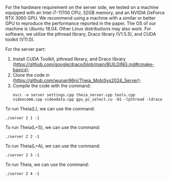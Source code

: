 For the hardware requirement on the server side, we tested on a machine equipped with an Intel i7-11700 CPU, 32GB memory, and an NVIDIA GeForce RTX 3060 GPU. We recommend using a machine with a similar or better GPU to reproduce the performance reported in the paper. The OS of our machine is Ubuntu 18.04. Other Linux distributions may also work. For software, we utilize the pthread library, Draco library (V1.5.5), and CUDA toolkit (V11.0).

For the server part: 

1) Install CUDA Toolkit, pthread library, and Draco library (https://github.com/google/draco/blob/main/BUILDING.md#cmake-basics);
2) Clone the code in (https://github.com/wunan96nj/Theia_MobiSys2024_Server);
3) Compile the code with the command:
   ```
   nvcc -o server settings.cpp theia_server.cpp tools.cpp videocomm.cpp videodata.cpp gpu_pc_select.cu -O1 -lpthread -ldraco
   ```
   
To run Theia(L), we can use the command: 

```./server 2 1 -1```

To run Theia(L+S), we can use the command: 

```./server 2 2 -1```

To run Theia(L+A), we can use the command: 

```./server 2 3 -1```

To run Theia, we can use the command: 

```./server 2 4 -1```
